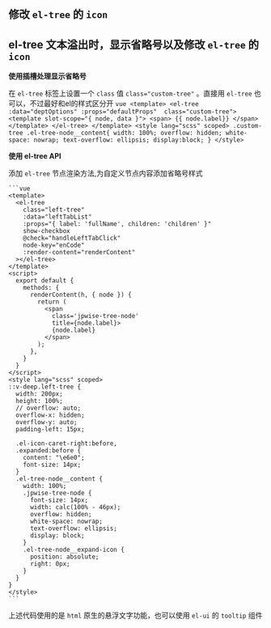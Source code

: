 
## 修改 `el-tree` 的 `icon`


## el-tree 文本溢出时，显示省略号以及修改 `el-tree` 的 `icon`

**使用插槽处理显示省略号**

在 `el-tree` 标签上设置一个 `class` 值 `class="custom-tree"` 。直接用 `el-tree` 也可以，不过最好和el的样式区分开
    ```vue
    <template>
      <el-tree :data="deptOptions" :props="defaultProps"  class="custom-tree">
        <template slot-scope="{ node, data }">
          <span>
            {{ node.label}}
          </span>
        </template>
      </el-tree>
    </template>
    <style lang="scss" scoped>
      .custom-tree .el-tree-node__content{
        width: 100%;
        overflow: hidden;
        white-space: nowrap;
        text-overflow: ellipsis;
        display:block;
      }
    </style>
    ```

**使用 el-tree API**

添加 `el-tree` 节点渲染方法,为自定义节点内容添加省略号样式

    ```vue
    <template>
      <el-tree
        class="left-tree"
        :data="leftTabList"
        :props="{ label: 'fullName', children: 'children' }"
        show-checkbox
        @check="handleLeftTabClick"
        node-key="enCode"
        :render-content="renderContent"
      ></el-tree>
    </template>
    <script>
      export default {
        methods: {
          renderContent(h, { node }) {
            return (
              <span
                class='jpwise-tree-node'
                title={node.label}>
                {node.label}
              </span>
            );
          },
        }
      }
    </script>
    <style lang="scss" scoped>
    ::v-deep.left-tree {
      width: 200px;
      height: 100%;
      // overflow: auto;
      overflow-x: hidden;
      overflow-y: auto;
      padding-left: 15px;

      .el-icon-caret-right:before,
      .expanded:before {
        content: "\e6e0";
        font-size: 14px;
      }
      .el-tree-node__content {
        width: 100%;
        .jpwise-tree-node {
          font-size: 14px;
          width: calc(100% - 46px);
          overflow: hidden;
          white-space: nowrap;
          text-overflow: ellipsis;
          display: block;
        }
        .el-tree-node__expand-icon {
          position: absolute;
          right: 0px;
        }
      }
    }
    </style>
    ```
上述代码使用的是 `html` 原生的悬浮文字功能，也可以使用 `el-ui` 的 `tooltip` 组件